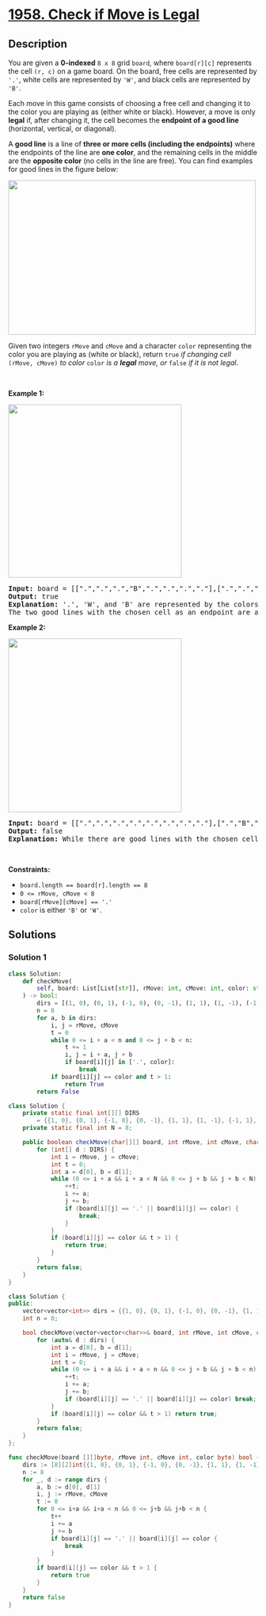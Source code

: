 # [1958. Check if Move is Legal](https://leetcode.com/problems/check-if-move-is-legal)


## Description

<p>You are given a <strong>0-indexed</strong> <code>8 x 8</code> grid <code>board</code>, where <code>board[r][c]</code> represents the cell <code>(r, c)</code> on a game board. On the board, free cells are represented by <code>&#39;.&#39;</code>, white cells are represented by <code>&#39;W&#39;</code>, and black cells are represented by <code>&#39;B&#39;</code>.</p>

<p>Each move in this game consists of choosing a free cell and changing it to the color you are playing as (either white or black). However, a move is only <strong>legal</strong> if, after changing it, the cell becomes the <strong>endpoint of a good line</strong> (horizontal, vertical, or diagonal).</p>

<p>A <strong>good line</strong> is a line of <strong>three or more cells (including the endpoints)</strong> where the endpoints of the line are <strong>one color</strong>, and the remaining cells in the middle are the <strong>opposite color</strong> (no cells in the line are free). You can find examples for good lines in the figure below:</p>
<img alt="" src="https://spcdn.pages.dev/leetcode/problems/1958.Check%20if%20Move%20is%20Legal/images/goodlines5.png" style="width: 500px; height: 312px;" />
<p>Given two integers <code>rMove</code> and <code>cMove</code> and a character <code>color</code> representing the color you are playing as (white or black), return <code>true</code> <em>if changing cell </em><code>(rMove, cMove)</code> <em>to color</em> <code>color</code> <em>is a <strong>legal</strong> move, or </em><code>false</code><em> if it is not legal</em>.</p>

<p>&nbsp;</p>
<p><strong class="example">Example 1:</strong></p>
<img alt="" src="https://spcdn.pages.dev/leetcode/problems/1958.Check%20if%20Move%20is%20Legal/images/grid11.png" style="width: 350px; height: 350px;" />
<pre>
<strong>Input:</strong> board = [[&quot;.&quot;,&quot;.&quot;,&quot;.&quot;,&quot;B&quot;,&quot;.&quot;,&quot;.&quot;,&quot;.&quot;,&quot;.&quot;],[&quot;.&quot;,&quot;.&quot;,&quot;.&quot;,&quot;W&quot;,&quot;.&quot;,&quot;.&quot;,&quot;.&quot;,&quot;.&quot;],[&quot;.&quot;,&quot;.&quot;,&quot;.&quot;,&quot;W&quot;,&quot;.&quot;,&quot;.&quot;,&quot;.&quot;,&quot;.&quot;],[&quot;.&quot;,&quot;.&quot;,&quot;.&quot;,&quot;W&quot;,&quot;.&quot;,&quot;.&quot;,&quot;.&quot;,&quot;.&quot;],[&quot;W&quot;,&quot;B&quot;,&quot;B&quot;,&quot;.&quot;,&quot;W&quot;,&quot;W&quot;,&quot;W&quot;,&quot;B&quot;],[&quot;.&quot;,&quot;.&quot;,&quot;.&quot;,&quot;B&quot;,&quot;.&quot;,&quot;.&quot;,&quot;.&quot;,&quot;.&quot;],[&quot;.&quot;,&quot;.&quot;,&quot;.&quot;,&quot;B&quot;,&quot;.&quot;,&quot;.&quot;,&quot;.&quot;,&quot;.&quot;],[&quot;.&quot;,&quot;.&quot;,&quot;.&quot;,&quot;W&quot;,&quot;.&quot;,&quot;.&quot;,&quot;.&quot;,&quot;.&quot;]], rMove = 4, cMove = 3, color = &quot;B&quot;
<strong>Output:</strong> true
<strong>Explanation:</strong> &#39;.&#39;, &#39;W&#39;, and &#39;B&#39; are represented by the colors blue, white, and black respectively, and cell (rMove, cMove) is marked with an &#39;X&#39;.
The two good lines with the chosen cell as an endpoint are annotated above with the red rectangles.
</pre>

<p><strong class="example">Example 2:</strong></p>
<img alt="" src="https://spcdn.pages.dev/leetcode/problems/1958.Check%20if%20Move%20is%20Legal/images/grid2.png" style="width: 350px; height: 351px;" />
<pre>
<strong>Input:</strong> board = [[&quot;.&quot;,&quot;.&quot;,&quot;.&quot;,&quot;.&quot;,&quot;.&quot;,&quot;.&quot;,&quot;.&quot;,&quot;.&quot;],[&quot;.&quot;,&quot;B&quot;,&quot;.&quot;,&quot;.&quot;,&quot;W&quot;,&quot;.&quot;,&quot;.&quot;,&quot;.&quot;],[&quot;.&quot;,&quot;.&quot;,&quot;W&quot;,&quot;.&quot;,&quot;.&quot;,&quot;.&quot;,&quot;.&quot;,&quot;.&quot;],[&quot;.&quot;,&quot;.&quot;,&quot;.&quot;,&quot;W&quot;,&quot;B&quot;,&quot;.&quot;,&quot;.&quot;,&quot;.&quot;],[&quot;.&quot;,&quot;.&quot;,&quot;.&quot;,&quot;.&quot;,&quot;.&quot;,&quot;.&quot;,&quot;.&quot;,&quot;.&quot;],[&quot;.&quot;,&quot;.&quot;,&quot;.&quot;,&quot;.&quot;,&quot;B&quot;,&quot;W&quot;,&quot;.&quot;,&quot;.&quot;],[&quot;.&quot;,&quot;.&quot;,&quot;.&quot;,&quot;.&quot;,&quot;.&quot;,&quot;.&quot;,&quot;W&quot;,&quot;.&quot;],[&quot;.&quot;,&quot;.&quot;,&quot;.&quot;,&quot;.&quot;,&quot;.&quot;,&quot;.&quot;,&quot;.&quot;,&quot;B&quot;]], rMove = 4, cMove = 4, color = &quot;W&quot;
<strong>Output:</strong> false
<strong>Explanation:</strong> While there are good lines with the chosen cell as a middle cell, there are no good lines with the chosen cell as an endpoint.
</pre>

<p>&nbsp;</p>
<p><strong>Constraints:</strong></p>

<ul>
	<li><code>board.length == board[r].length == 8</code></li>
	<li><code>0 &lt;= rMove, cMove &lt; 8</code></li>
	<li><code>board[rMove][cMove] == &#39;.&#39;</code></li>
	<li><code>color</code> is either <code>&#39;B&#39;</code> or <code>&#39;W&#39;</code>.</li>
</ul>

## Solutions

### Solution 1

<!-- tabs:start -->

```python
class Solution:
    def checkMove(
        self, board: List[List[str]], rMove: int, cMove: int, color: str
    ) -> bool:
        dirs = [(1, 0), (0, 1), (-1, 0), (0, -1), (1, 1), (1, -1), (-1, 1), (-1, -1)]
        n = 8
        for a, b in dirs:
            i, j = rMove, cMove
            t = 0
            while 0 <= i + a < n and 0 <= j + b < n:
                t += 1
                i, j = i + a, j + b
                if board[i][j] in ['.', color]:
                    break
            if board[i][j] == color and t > 1:
                return True
        return False
```

```java
class Solution {
    private static final int[][] DIRS
        = {{1, 0}, {0, 1}, {-1, 0}, {0, -1}, {1, 1}, {1, -1}, {-1, 1}, {-1, -1}};
    private static final int N = 8;

    public boolean checkMove(char[][] board, int rMove, int cMove, char color) {
        for (int[] d : DIRS) {
            int i = rMove, j = cMove;
            int t = 0;
            int a = d[0], b = d[1];
            while (0 <= i + a && i + a < N && 0 <= j + b && j + b < N) {
                ++t;
                i += a;
                j += b;
                if (board[i][j] == '.' || board[i][j] == color) {
                    break;
                }
            }
            if (board[i][j] == color && t > 1) {
                return true;
            }
        }
        return false;
    }
}
```

```cpp
class Solution {
public:
    vector<vector<int>> dirs = {{1, 0}, {0, 1}, {-1, 0}, {0, -1}, {1, 1}, {1, -1}, {-1, 1}, {-1, -1}};
    int n = 8;

    bool checkMove(vector<vector<char>>& board, int rMove, int cMove, char color) {
        for (auto& d : dirs) {
            int a = d[0], b = d[1];
            int i = rMove, j = cMove;
            int t = 0;
            while (0 <= i + a && i + a < n && 0 <= j + b && j + b < n) {
                ++t;
                i += a;
                j += b;
                if (board[i][j] == '.' || board[i][j] == color) break;
            }
            if (board[i][j] == color && t > 1) return true;
        }
        return false;
    }
};
```

```go
func checkMove(board [][]byte, rMove int, cMove int, color byte) bool {
	dirs := [8][2]int{{1, 0}, {0, 1}, {-1, 0}, {0, -1}, {1, 1}, {1, -1}, {-1, 1}, {-1, -1}}
	n := 8
	for _, d := range dirs {
		a, b := d[0], d[1]
		i, j := rMove, cMove
		t := 0
		for 0 <= i+a && i+a < n && 0 <= j+b && j+b < n {
			t++
			i += a
			j += b
			if board[i][j] == '.' || board[i][j] == color {
				break
			}
		}
		if board[i][j] == color && t > 1 {
			return true
		}
	}
	return false
}
```

<!-- tabs:end -->

<!-- end -->

